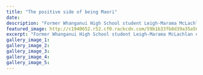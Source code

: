 ```yaml
---
title: "The positive side of being Maori"
date: 
description: "Former Whanganui High School student Leigh-Marama McLachlan endorses Maori development through journalism..."
featured_image: http://c1940652.r52.cf0.rackcdn.com/59b1b33fb8d39a35a50009d4/Marama-McLachlan-7-Sept.jpg
excerpt: "Former Whanganui High School student Leigh-Marama McLachlan endorses Maori development through journalism."
gallery_image_1: 
gallery_image_2: 
gallery_image_3: 
gallery_image_4: 
gallery_image_5: 
---
```

